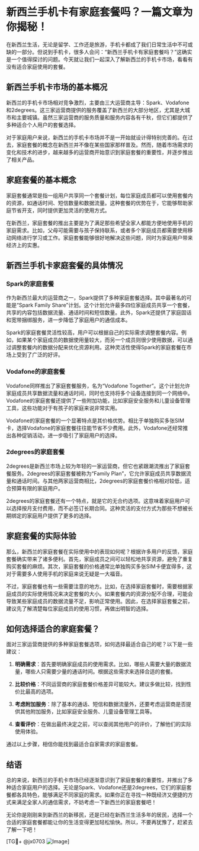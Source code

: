 # 新西兰手机卡有家庭套餐吗？一篇文章为你揭秘！

在新西兰生活，无论是留学、工作还是旅游，手机卡都成了我们日常生活中不可或缺的一部分。但说到手机卡，很多人会问：“新西兰手机卡有家庭套餐吗？”这确实是一个值得探讨的问题。今天就让我们一起深入了解新西兰的手机卡市场，看看有没有适合家庭使用的套餐。

## 新西兰手机卡市场的基本概况

新西兰的手机卡市场相对竞争激烈，主要由三大运营商主导：Spark、Vodafone和2degrees。这三家运营商提供的服务覆盖了新西兰的大部分地区，尤其是大城市和主要城镇。虽然三家运营商的服务质量和服务内容各有千秋，但它们都提供了多种适合个人用户的套餐选择。

对于家庭用户来说，新西兰的手机卡市场并不是一开始就设计得特别完善的。在过去，家庭套餐的概念在新西兰并不像在某些国家那样普及。然而，随着市场需求的变化和技术的进步，越来越多的运营商开始意识到家庭套餐的重要性，并逐步推出了相关产品。

## 家庭套餐的基本概念

家庭套餐通常是指一组用户共享同一个套餐计划，每位家庭成员都可以使用套餐内的资源，如通话时间、短信数量和数据流量。这种套餐的优势在于，它能够帮助家庭节省开支，同时提供更加灵活的使用方式。

在新西兰，家庭套餐的推出主要是为了满足那些希望全家人都能方便地使用手机的家庭需求。比如，父母可能需要与孩子保持联系，或者多个家庭成员都需要使用移动网络进行学习或工作。家庭套餐能够很好地解决这些问题，同时为家庭用户带来经济上的实惠。

## 新西兰手机卡家庭套餐的具体情况

### Spark的家庭套餐

作为新西兰最大的运营商之一，Spark提供了多种家庭套餐选择。其中最著名的可能是“Spark Family Share”计划。这个计划允许最多四位家庭成员共享一个套餐，共享的内容包括数据流量、通话时间和短信数量。此外，Spark还提供了家庭固话和宽带捆绑服务，进一步降低了家庭用户的通信成本。

Spark的家庭套餐灵活性较高，用户可以根据自己的实际需求调整套餐内容。例如，如果某个家庭成员的数据使用量较大，而另一个成员则很少使用数据，可以通过调整套餐内的数据分配来优化资源利用。这种灵活性使得Spark的家庭套餐在市场上受到了广泛的好评。

### Vodafone的家庭套餐

Vodafone同样推出了家庭套餐服务，名为“Vodafone Together”。这个计划允许家庭成员共享数据流量和通话时间，同时也支持将多个设备连接到同一个网络中。Vodafone的家庭套餐还提供了一些附加功能，比如家庭安全服务和儿童设备管理工具，这些功能对于有孩子的家庭来说非常实用。

Vodafone的家庭套餐的一个显著特点是其价格优势。相比于单独购买多张SIM卡，选择Vodafone的家庭套餐往往能节省不少费用。此外，Vodafone还经常推出各种促销活动，进一步吸引了家庭用户的选择。

### 2degrees的家庭套餐

2degrees是新西兰市场上较为年轻的一家运营商，但它也紧跟潮流推出了家庭套餐服务。2degrees的家庭套餐被称为“Family Plan”，它允许家庭成员共享数据流量和通话时间。与其他两家运营商相比，2degrees的家庭套餐价格相对较低，适合预算有限的家庭用户。

2degrees的家庭套餐还有一个特点，就是它的无合约选项。这意味着家庭用户可以选择按月支付费用，而不必签订长期合同。这种灵活的支付方式为那些不想被长期绑定的家庭用户提供了更多的选择。

## 家庭套餐的实际体验

那么，新西兰的家庭套餐在实际使用中的表现如何呢？根据许多用户的反馈，家庭套餐确实带来了诸多便利。首先，家庭成员之间可以轻松地共享资源，避免了重复购买套餐的麻烦。其次，家庭套餐的价格通常比单独购买多张SIM卡便宜得多，这对于需要多人使用手机的家庭来说无疑是一大福音。

不过，家庭套餐也有一些需要注意的地方。比如，在选择家庭套餐时，需要根据家庭成员的实际使用情况来决定套餐的大小。如果套餐内的资源分配不合理，可能会导致某些家庭成员的数据流量不足，影响正常使用。因此，在选择家庭套餐之前，建议先了解清楚每位家庭成员的使用习惯，再做出明智的选择。

## 如何选择适合的家庭套餐？

面对三家运营商提供的多种家庭套餐选项，如何选择最适合自己的呢？以下是一些建议：

1. **明确需求**：首先要明确家庭成员的使用需求。比如，哪些人需要大量的数据流量，哪些人只需要少量的通话时间。根据这些需求来选择合适的套餐。

2. **比较价格**：不同运营商的家庭套餐价格差异可能较大。建议多做比较，找到性价比最高的选项。

3. **考虑附加服务**：除了基本的通话、短信和数据流量外，还要考虑运营商是否提供其他附加服务，比如家庭安全服务、儿童设备管理工具等。

4. **查看评价**：在做出最终决定之前，可以查阅其他用户的评价，了解他们的实际使用体验。

通过以上步骤，相信你能找到最适合自家需求的家庭套餐。

## 结语

总的来说，新西兰的手机卡市场已经逐渐意识到了家庭套餐的重要性，并推出了多种适合家庭用户的选择。无论是Spark、Vodafone还是2degrees，它们的家庭套餐都各具特色，能够满足不同家庭的需求。如果你正在寻找一种既经济又便捷的方式来满足全家人的通信需求，不妨考虑一下新西兰的家庭套餐吧！

无论你是刚刚来到新西兰的新移民，还是已经在新西兰生活多年的居民，选择一个合适的家庭套餐都能让你的生活变得更加轻松愉快。所以，不要再犹豫了，赶紧去了解一下吧！

[TG💪+ @jx0703 ![Image](https://github.com/user-attachments/assets/dbca1d08-cadb-493c-b0ec-ad6f7a83f270)]